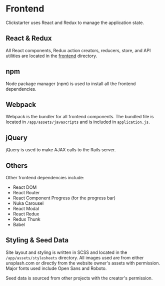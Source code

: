 # Frontend

Clickstarter uses React and Redux to manage the application state.

## React & Redux

All React components, Redux action creators, reducers, store, and API utilities are located in the [frontend](../frontend) directory.

## npm

Node package manager (npm) is used to install all the frontend dependencies.

## Webpack

Webpack is the bundler for all frontend components. The bundled file is located in `/app/assets/javascripts` and is included in `application.js`.

## jQuery

jQuery is used to make AJAX calls to the Rails server.

## Others

Other frontend dependencies include:

- React DOM
- React Router
- React Component Progress (for the progress bar)
- Nuka Carousel
- React Modal
- React Redux
- Redux Thunk
- Babel

## Styling & Seed Data

Site layout and styling is written in SCSS and located in the `/app/assets/stylesheets` directory. All images used are from either unsplash.com or directly from the website owner's assets with permission. Major fonts used include Open Sans and Roboto.

Seed data is sourced from other projects with the creator's permission.
